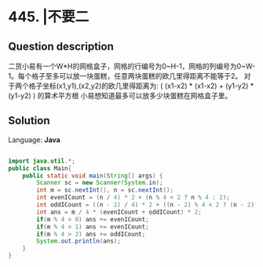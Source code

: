 # 445. |不要二

## Question description


二货小易有一个W*H的网格盒子，网格的行编号为0~H-1，网格的列编号为0~W-1。每个格子至多可以放一块蛋糕，任意两块蛋糕的欧几里得距离不能等于2。
  对于两个格子坐标(x1,y1),(x2,y2)的欧几里得距离为:
  ( (x1-x2) * (x1-x2) + (y1-y2) * (y1-y2) ) 的算术平方根
  小易想知道最多可以放多少块蛋糕在网格盒子里。


## Solution

Language: **Java**

```Java

import java.util.*;
public class Main{
    public static void main(String[] args) {
        Scanner sc = new Scanner(System.in);
        int m = sc.nextInt(), n = sc.nextInt();
        int evenICount = (n / 4) * 2 + (n % 4 < 2 ? n % 4 : 2);
        int oddICount = ((n - 2) / 4) * 2 + ((n - 2) % 4 < 2 ? (n - 2) % 4 : 2);
        int ans = m / 4 * (evenICount + oddICount) * 2;
        if(m % 4 > 0) ans += evenICount;
        if(m % 4 > 1) ans += evenICount;
        if(m % 4 > 2) ans += oddICount;
        System.out.println(ans);
    }
}
```


